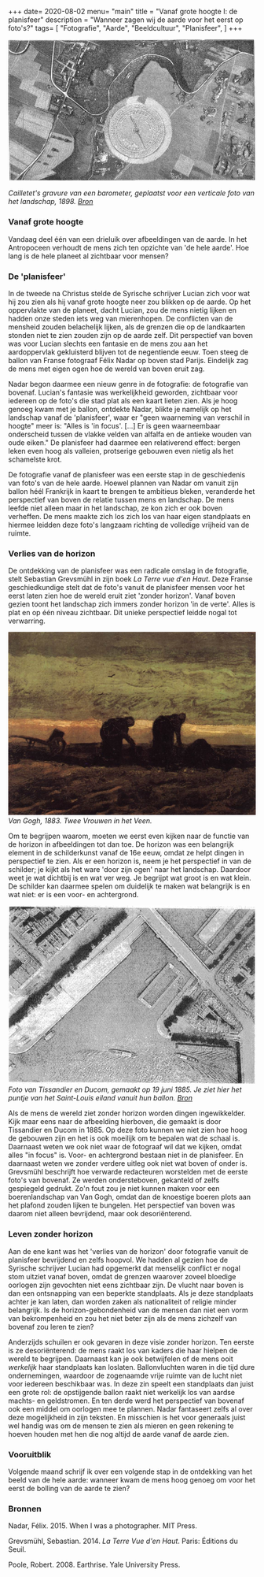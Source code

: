 +++
date= 2020-08-02
menu= "main"
title = "Vanaf grote hoogte I: de planisfeer"
description = "Wanneer zagen wij de aarde voor het eerst op foto's?"
tags= [
    "Fotografie",
    "Aarde",
    "Beeldcultuur",
    "Planisfeer",
]
+++

![](https://github.com/Boreque/deklos/blob/master/static/images/cailletet_1898.png?raw=true "Cailletet")

*Cailletet's gravure van een barometer, geplaatst voor een verticale foto van het landschap, 1898. [Bron](http://cnum.cnam.fr/CGI/fpage.cgi?4KY28.50/69/100/536/5/420)*

<!--more-->

### Vanaf grote hoogte
 
Vandaag deel één van een drieluik over afbeeldingen van de aarde. In het Antropoceen verhoudt de mens zich ten opzichte van 'de hele aarde'. Hoe lang is de hele planeet al zichtbaar voor mensen?

### De 'planisfeer'
 
In de tweede na Christus stelde de Syrische schrijver Lucian zich voor wat hij zou zien als hij vanaf grote hoogte neer zou blikken op de aarde. Op het oppervlakte van de planeet, dacht Lucian, zou de mens nietig lijken en hadden onze steden iets weg van mierenhopen. De conflicten van de mensheid zouden belachelijk lijken, als de grenzen die op de landkaarten stonden niet te zien zouden zijn op de aarde zelf. Dit perspectief van boven was voor Lucian slechts een fantasie en de mens zou aan het aardoppervlak gekluisterd blijven tot de negentiende eeuw. Toen steeg de ballon van Franse fotograaf Félix Nadar op boven stad Parijs. Eindelijk zag de mens met eigen ogen hoe de wereld van boven eruit zag.

Nadar begon daarmee een nieuw genre in de fotografie: de fotografie van bovenaf. Lucian's fantasie was werkelijkheid geworden, zichtbaar voor iedereen op de foto's die stad plat als een kaart lieten zien. Als je hoog genoeg kwam met je ballon, ontdekte Nadar, blikte je namelijk op het landschap vanaf de 'planisfeer', waar er "geen waarneming van verschil in hoogte" meer is: "Alles is 'in focus'. [...] Er is geen waarneembaar onderscheid tussen de vlakke velden van alfalfa en de antieke wouden van oude eiken." De planisfeer had daarmee een relativerend effect: bergen leken even hoog als valleien, protserige gebouwen even nietig als het schamelste krot.

De fotografie vanaf de planisfeer was een eerste stap in de geschiedenis van foto's van de hele aarde. Hoewel plannen van Nadar om vanuit zijn ballon héél Frankrijk in kaart te brengen te ambitieus bleken, veranderde het perspectief van boven de relatie tussen mens en landschap. De mens leefde niet alleen maar in het landschap, ze kon zich er ook boven verheffen. De mens maakte zich los zich los van haar eigen standplaats en hiermee leidden deze foto's langzaam richting de volledige vrijheid van de ruimte. 

### Verlies van de horizon
 
De ontdekking van de planisfeer was een radicale omslag in de fotografie, stelt Sebastian Grevsmühl in zijn boek *La Terre vue d'en Haut*. Deze Franse geschiedkundige stelt dat de foto's vanuit de planisfeer mensen voor het eerst laten zien hoe de wereld eruit ziet 'zonder horizon'. Vanaf boven gezien toont het landschap zich immers zonder horizon 'in de verte'. Alles is plat en op één niveau zichtbaar. Dit unieke perspectief leidde nogal tot verwarring. 

![](https://github.com/Boreque/deklos/blob/master/static/images/vangogh_1883_two_peasant_women.jpg?raw=true "Cailletet")
*Van Gogh, 1883. Twee Vrouwen in het Veen.*

Om te begrijpen waarom, moeten we eerst even kijken naar de functie van de horizon in afbeeldingen tot dan toe. De horizon was een belangrijk element in de schilderkunst vanaf de 16e eeuw, omdat ze helpt dingen in perspectief te zien. Als er een horizon is, neem je het perspectief in van de schilder; je kijkt als het ware 'door zijn ogen' naar het landschap. Daardoor weet je wat dichtbij is en wat ver weg. Je begrijpt wat groot is en wat klein. De schilder kan daarmee spelen om duidelijk te maken wat belangrijk is en wat niet: er is een voor- en achtergrond. 

![](https://github.com/Boreque/deklos/blob/master/static/images/tissandier.png?raw=true "Tissandier")
*Foto van Tissandier en Ducom, gemaakt op 19 juni 1885. Je ziet hier het puntje van het Saint-Louis eiland vanuit hun ballon. [Bron](http://cnum.cnam.fr/CGI/fpage.cgi?4KY28.25/69/80/432/8/420)*

Als de mens de wereld ziet zonder horizon worden dingen ingewikkelder. Kijk maar eens naar de afbeelding hierboven, die gemaakt is door Tissandier en Ducom in 1885.  Op deze foto kunnen we niet zien hoe hoog de gebouwen zijn en het is ook moeilijk om te bepalen wat de schaal is. Daarnaast weten we ook niet waar de fotograaf wil dat we kijken, omdat alles "in focus" is. Voor- en achtergrond bestaan niet in de planisfeer. En daarnaast weten we zonder verdere uitleg ook niet wat boven of onder is. Grevsmühl beschrijft hoe verwarde redacteuren worstelden met de eerste foto's van bovenaf. Ze werden ondersteboven, gekanteld of zelfs gespiegeld gedrukt. Zo'n fout zou je niet kunnen maken voor een boerenlandschap van Van Gogh, omdat dan de knoestige boeren plots aan het plafond zouden lijken te bungelen. Het perspectief van boven was daarom niet alleen bevrijdend, maar ook desoriënterend.

### Leven zonder horizon

Aan de ene kant was het 'verlies van de horizon' door fotografie vanuit de planisfeer bevrijdend en zelfs hoopvol. We hadden al gezien hoe de Syrische schrijver Lucian had opgemerkt dat menselijk conflict er nogal stom uitziet vanaf boven, omdat de grenzen waarover zoveel bloedige oorlogen zijn gevochten niet eens zichtbaar zijn. De vlucht naar boven is dan een ontsnapping van een beperkte standplaats. Als je deze standplaats achter je kan laten, dan worden zaken als nationaliteit of religie minder belangrijk. Is de horizon-gebondenheid van de mensen dan niet een vorm van bekrompenheid en zou het niet beter zijn als de mens zichzelf van bovenaf zou leren te zien?

Anderzijds schuilen er ook gevaren in deze visie zonder horizon. Ten eerste is ze desoriënterend: de mens raakt los van kaders die haar hielpen de wereld te begrijpen. Daarnaast kan je ook betwijfelen of de mens ooit *werkelijk* haar standplaats kan loslaten. Ballonvluchten waren in die tijd dure ondernemingen, waardoor de zogenaamde vrije ruimte van de lucht niet voor iedereen beschikbaar was. In deze zin speelt een standplaats dan juist een grote rol: de opstijgende ballon raakt niet werkelijk los van aardse machts- en geldstromen. En ten derde werd het perspectief van bovenaf ook een middel om oorlogen mee te plannen. Nadar fantaseert zelfs al over deze mogelijkheid in zijn teksten. En misschien is het voor generaals juist wel handig was om de mensen te zien als mieren en geen rekening te hoeven houden met hen die nog altijd de aarde vanaf de aarde zien.

### Vooruitblik

Volgende maand schrijf ik over een volgende stap in de ontdekking van het beeld van de hele aarde: wanneer kwam de mens hoog genoeg om voor het eerst de bolling van de aarde te zien?

### Bronnen

Nadar, Félix. 2015. When I was a photographer. MIT Press. 

Grevsmühl, Sebastian. 2014. *La Terre Vue d'en Haut*. Paris: Éditions du Seuil. 

Poole, Robert. 2008. Earthrise. Yale University Press. 

